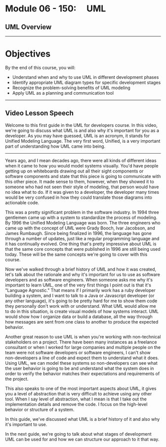 # Module 06 - 150:     UML

## UML Overview

---

# Objectives

By the end of this course, you will:

- Understand when and why to use UML in different development phases
- Identify appropriate UML diagram types for specific development stages
- Recognize the problem-solving benefits of UML modeling
- Apply UML as a planning and communication tool





---

## Video Lesson Speech

Welcome to this first guide in the UML for developers course. In this 
video, we're going to discuss what UML is and also why it's important 
for you as a developer. As you may have guessed, UML is an acronym, it 
stands for Unified Modeling Language. The very first word, Unified, is a
 very important part of understanding how UML came into being.

****

Years ago, and I mean decades ago, there were all kinds of different ideas when it came to how you would model systems visually. You'd have people getting up on whiteboards drawing out all their sight components or software components and state that this piece is going to communicate with this other piece. It made sense to them, however, when they showed it to someone who had not seen their style of modeling, that person would have no idea what to do. If it was given to a developer, the developer many times would be very confused in how they could translate those diagrams into actionable code. 

This was a pretty significant problem in the software industry. In 1994 three gentlemen came up with a system to standardize the process of modeling. By 1996 the Unified Modeling Language was born. The three engineers who came up with the concept of UML were Grady Booch, Ivar Jacobson, and James Rumbaugh. Since being finalized in 1996, the language has gone through a number of updates, just like a regular programming language and it has continually evolved. One thing that's pretty impressive about UML is that the same core concepts that were published in 1996 are still being used today. These will be the same concepts we're going to cover with this course. 

Now we've walked through a brief history of UML and how it was created, let's talk about the rationale and why it's important for us to use as software developers and as software engineers. When someone asks me why it's important to learn UML, one of the very first things I point out is that it's "Language Agnostic." That means if I primarily work has a ruby developer building a system, and I want to talk to a Java or Javascript developer (or any other language), it's going to be pretty hard for me to show them code they personally don't work with or understand. What UML would allow me to do in this situation, is create visual models of how systems interact. UML would show how I organize data or build a database, all the way through how messages are sent from one class to another to produce the expected behavior. 

Another great reason to use UML is when you're working with non-technical stakeholders on a project. There have been many instances as a freelance consultant or when I worked for large companies and multiple people on the team were not software developers or software engineers, I can't show non-developers a line of code and expect them to understand what it does. Using UML, we can model these systems so non-developers can see what the user behavior is going to be and understand what the system does in order to verify the behavior matches their expectations and requirements of the project. 

This also speaks to one of the most important aspects about UML, it gives you a level of abstraction that is very difficult to achieve using any other tool. When I say level of abstraction, what I mean is that I take out the implementation details and remove the code. I focus on the high-level behavior or structure of a system.

In this guide, we've discussed what UML is a brief history of it and also why it's important to use.

In the next guide, we're going to talk about what stages of development UML can be used for and how we can structure our approach to it that way. 

